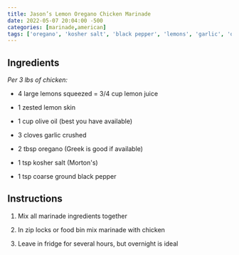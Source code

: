 ```yaml
---
title: Jason’s Lemon Oregano Chicken Marinade
date: 2022-05-07 20:04:00 -500
categories: [marinade,american]
tags: ['oregano', 'kosher salt', 'black pepper', 'lemons', 'garlic', 'olive oil']
---
```


## Ingredients

*Per 3 lbs of chicken:*

-   4 large lemons squeezed = 3/4 cup lemon juice

-   1 zested lemon skin

-   1 cup olive oil (best you have available)

-   3 cloves garlic crushed

-   2 tbsp oregano (Greek is good if available)

-   1 tsp kosher salt (Morton\'s)

-   1 tsp coarse ground black pepper



## Instructions

1.  Mix all marinade ingredients together

2.  In zip locks or food bin mix marinade with chicken

3.  Leave in fridge for several hours, but overnight is ideal

